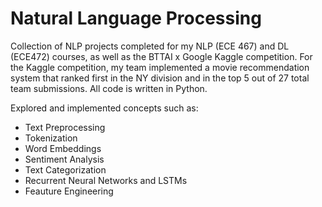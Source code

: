 # Natural Language Processing
Collection of NLP projects completed for my NLP (ECE 467) and DL (ECE472) courses, as well as the BTTAI x Google Kaggle competition. For the Kaggle competition,
my team implemented a movie recommendation system that ranked first in the NY division and in the top 5 out of 27 total team submissions. All code is written in Python.

Explored and implemented concepts such as:
* Text Preprocessing
* Tokenization
* Word Embeddings
* Sentiment Analysis
* Text Categorization
* Recurrent Neural Networks and LSTMs
* Feauture Engineering
